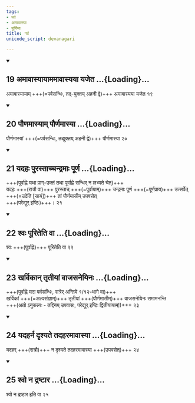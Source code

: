```yaml
---
tags:
- पर्व
- अमावास्या
- पूर्णिमा
title: पर्व
unicode_script: devanagari

---
```

<div class="js_include" includetitle="false" newlevelforh1="2" unfilled url="/vedAH_yajuH/taittirIyam/sUtram/ApastambaH/shrautam/vishvAsa-prastutiH/24/02/19_amAvAsyAyAmamAvAsyayA_yajeta.md">
<details open><summary><h2>19 अमावास्यायाममावास्यया यजेत ...{Loading}...</h2></summary>

अमावास्यायाम् +++(=पर्वसन्धिः, तद्-युक्तय् अहनी द्वे)+++  अमावास्यया यजेत १९

</details>
</div>
<div class="js_include" includetitle="false" newlevelforh1="2" unfilled url="/vedAH_yajuH/taittirIyam/sUtram/ApastambaH/shrautam/vishvAsa-prastutiH/24/02/20_paurNamAsyAm_paurNamAsyA.md">
<details open><summary><h2>20 पौणमास्याम् पौर्णमास्या ...{Loading}...</h2></summary>

पौर्णमास्यां +++(=पर्वसन्धिः, तद्युक्तय् अहनी द्वे)+++ पौर्णमास्या २०

</details>
</div>
<div class="js_include" includetitle="false" newlevelforh1="2" unfilled url="/vedAH_yajuH/taittirIyam/sUtram/ApastambaH/shrautam/vishvAsa-prastutiH/24/02/21_yadahaH_purastAchchandramAH_pUrNa.md">
<details open><summary><h2>21 यदहः पुरस्ताच्चन्द्रमाः पूर्ण ...{Loading}...</h2></summary>

+++(पूर्वाह्णे यथा प्राग्-उक्तं तथा पूर्वाह्णे सन्धिर् न लभ्यते चेत्)+++  
यदहः +++(रात्रौ वा)+++ पुरस्ताच् +++(=पूर्वायाम्)+++ चन्द्रमाः पूर्ण +++(=पूर्णप्राय)+++ उत्सर्पेत् +++(=उदेति [सायं])+++ तां पौर्णमासीम् उपवसेत्  
+++(परेद्युर् इष्टिः)+++। २१ 

</details>
</div>
<div class="js_include" includetitle="false" newlevelforh1="2" unfilled url="/vedAH_yajuH/taittirIyam/sUtram/ApastambaH/shrautam/vishvAsa-prastutiH/24/02/22_shvaH_pUriteti_vA.md">
<details open><summary><h2>22 श्वः पूरितेति वा ...{Loading}...</h2></summary>

श्वः +++(पूर्वाह्णे)+++ पूरितेति वा २२

</details>
</div>
<div class="js_include" includetitle="false" newlevelforh1="2" unfilled url="/vedAH_yajuH/taittirIyam/sUtram/ApastambaH/shrautam/vishvAsa-prastutiH/24/02/23_kharvikAn_tRtIyAM_vAjasaneyinaH.md">
<details open><summary><h2>23 खर्विकान् तृतीयां वाजसनेयिनः ...{Loading}...</h2></summary>

+++(पूर्वाह्णे यदा पर्वसन्धिः, रात्रेर् अन्तिमे १/१२-भागे वा)+++  
खर्विकां +++(=अल्पसंज्ञाम्)+++ तृतीयां +++(पौर्णमासीम्)+++ वाजसनेयिनः समामनन्ति  
+++(अतो ऽनुकल्पः - तद्दिनय् उपवासः, परेद्युर् इष्टिः द्वितीयायाम्!)+++ २३ 

</details>
</div>
<div class="js_include" includetitle="false" newlevelforh1="2" unfilled url="/vedAH_yajuH/taittirIyam/sUtram/ApastambaH/shrautam/vishvAsa-prastutiH/24/02/24_yadaharna_dRshyate_tadaharamAvAsyA.md">
<details open><summary><h2>24 यदहर्न दृश्यते तदहरमावास्या ...{Loading}...</h2></summary>

यदहर्  +++(रात्रौ)+++ न दृश्यते तदहरमावास्या +++(उपवसेत्)+++ २४  

</details>
</div>
<div class="js_include" includetitle="false" newlevelforh1="2" unfilled url="/vedAH_yajuH/taittirIyam/sUtram/ApastambaH/shrautam/vishvAsa-prastutiH/24/02/25_shvo_na_draShTAra.md">
<details open><summary><h2>25 श्वो न द्रष्टार ...{Loading}...</h2></summary>

श्वो न द्रष्टार इति वा २५ 

</details>
</div> 